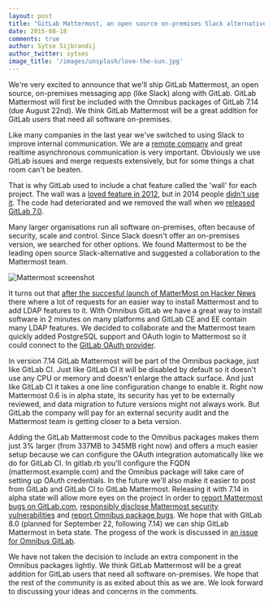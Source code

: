 ```yaml
---
layout: post
title: "GitLab Mattermost, an open source on-premises Slack alternative"
date: 2015-08-18
comments: true
author: Sytse Sijbrandij
author_twitter: sytses
image_title: '/images/unsplash/love-the-sun.jpg'
---
```


We're very excited to announce that we'll ship GitLab Mattermost, an open source, on-premises messaging app (like Slack) along with GitLab.
GitLab Mattermost will first be included with the Omnibus packages of GitLab 7.14 (due August 22nd).
We think GitLab Mattermost will be a great addition for GitLab users that need all software on-premises.

<!-- more -->

Like many companies in the last year we've switched to using Slack to improve internal communication.
We are a [remote company](https://about.gitlab.com/2014/07/03/how-gitlab-works-remotely/) and great realtime asynchronous communication is very important.
Obviously we use GitLab issues and merge requests extensively, but for some things a chat room can't be beaten.

That is why GitLab used to include a chat feature called the 'wall' for each project.
The wall was a [loved feature in 2012](https://twitter.com/gitlab/status/274128115318550531), but in 2014 people [didn't use it](https://twitter.com/gitlab/status/478990520505888769).
The code had deteriorated and we removed the wall when we [released GitLab 7.0](https://about.gitlab.com/2014/06/22/gitlab-7-dot-0-released/).

Many larger organisations run all software on-premises, often because of security, scale and control.
Since Slack doesn't offer an on-premises version, we searched for other options.
We found Mattermost to be the leading open source Slack-alternative and suggested a collaboration to the Mattermost team.

![Mattermost screenshot](/images/mattermost/mattermost.png)

It turns out that [after the succesful launch of MatterMost on Hacker News](https://news.ycombinator.com/item?id=9770322) there where a lot of requests for an easier way to install Mattermost and to add LDAP features to it.
With Omnibus GitLab we have a great way to install software in 2 minutes on many platforms and GitLab CE and EE contain many LDAP features.
We decided to collaborate and the Mattermost team quickly added PostgreSQL support and OAuth login to Mattermost so it could connect to the [GitLab OAuth provider](http://doc.gitlab.com/ce/integration/oauth_provider.html).

In version 7.14 GitLab Mattermost will be part of the Omnibus package, just like GitLab CI.
Just like GitLab CI it will be disabled by default so it doesn't use any CPU or memory and doesn't enlarge the attack surface.
And just like GitLab CI it takes a one line configuration change to enable it.
Right now Mattermost 0.6 is in alpha state, its security has yet to be externally reviewed, and data migration to future versions might not always work.
But GitLab the company will pay for an external security audit and the Mattermost team is getting closer to a beta version.

Adding the GitLab Mattermost code to the Omnibus packages makes them just 3% larger (from 337MB to 345MB right now) and offers a much easier setup because we can configure the OAuth integration automatically like we do for GitLab CI.
In gitlab.rb you'll configure the FQDN (mattermost.example.com) and the Omnibus package will take care of setting up OAuth credentials. In the future we'll also make it easier to post from GitLab and GitLab CI to GitLab Mattermost.
Releasing it with 7.14 in alpha state will allow more eyes on the project in order to [report Mattermost bugs on GitLab.com](https://gitlab.com/gitlab-org/gitlab-mattermost), [responsibly disclose Mattermost security vulnerabilities](http://www.mattermost.org/responsible-disclosure-policy/) and [report Omnibus package bugs](https://gitlab.com/gitlab-org/omnibus-gitlab/issues).
We hope that with GitLab 8.0 (planned for September 22, following 7.14) we can ship GitLab Mattermost in beta state.
The progess of the work is discussed in [an issue for Omnibus GitLab](https://gitlab.com/gitlab-org/omnibus-gitlab/issues/654).

We have not taken the decision to include an extra component in the Omnibus packages lightly.
We think GitLab Mattermost will be a great addition for GitLab users that need all software on-premises.
We hope that the rest of the community is as exited about this as we are.
We look forward to discussing your ideas and concerns in the comments.
